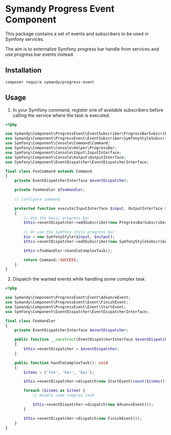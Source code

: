 # Symandy Progress Event Component

This package contains a set of events and subscribers to be used in Symfony services.

The aim is to externalize Symfony progress bar handle from services and use progress bar events instead.

## Installation

```shell
composer require symandy/progress-event
```

## Usage

1. In your Symfony command, register one of available subscribers before calling the service where the task is executed.


```php
<?php

use Symandy\Component\ProgressEvent\EventSubscriber\ProgressBarSubscriber;
use Symandy\Component\ProgressEvent\EventSubscriber\SymfonyStyleSubscriber;
use Symfony\Component\Console\Command\Command;
use Symfony\Component\Console\Helper\ProgressBar;
use Symfony\Component\Console\Input\InputInterface;
use Symfony\Component\Console\Output\OutputInterface;
use Symfony\Component\EventDispatcher\EventDispatcherInterface;

final class FooCommand extends Command
{
    private EventDispatcherInterface $eventDispatcher;

    private FooHandler $fooHandler;
 
    // Configure command 

    protected function execute(InputInterface $input, OutputInterface $output): int
    {    
        // Use the basic progress bar
        $this->eventDispatcher->addSubscriber(new ProgressBarSubscriber(new ProgressBar($output)));
     
        // Or use the Symfony style progress bar
        $io = new SymfonyStyle($input, $output);
        $this->eventDispatcher->addSubscriber(new SymfonyStyleSubscriber($io));

        $this->fooHandler->handleComplexTask();

        return Command::SUCCESS;
    }
}
```


2. Dispatch the wanted events while handling some complex task

```php
<?php

use Symandy\Component\ProgressEvent\Event\AdvanceEvent;
use Symandy\Component\ProgressEvent\Event\FinishEvent;
use Symandy\Component\ProgressEvent\Event\StartEvent;
use Symfony\Component\EventDispatcher\EventDispatcherInterface;

final class FooHandler
{
    private EventDispatcherInterface $eventDispatcher;

    public function __construct(EventDispatcherInterface $eventDispatcher)
    {
        $this->eventDispatcher = $eventDispatcher;
    }

    public function handleComplexTask(): void
    {
        $items = ['foo', 'bar', 'baz'];

        $this->eventDispatcher->dispatch(new StartEvent(count($items)));

        foreach ($items as $item) {
            // Handle some complex task

            $this->eventDispatcher->dispatch(new AdvanceEvent());
        }

        $this->eventDispatcher->dispatch(new FinishEvent());
    }
}
```
